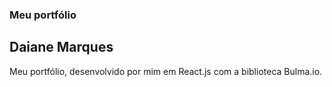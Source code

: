 ### Meu portfólio
## Daiane Marques

Meu portfólio, desenvolvido por mim em React.js com a biblioteca Bulma.io.
